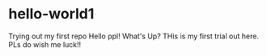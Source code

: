 # hello-world1
Trying out my first repo
Hello ppl! What's Up?
THis is my first trial out here. PLs do wish me luck!!

